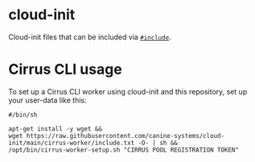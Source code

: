 # cloud-init
Cloud-init files that can be included via [`#include`](https://cloudinit.readthedocs.io/en/latest/explanation/format.html).

# Cirrus CLI usage

To set up a Cirrus CLI worker using cloud-init and this repository, set up your user-data like this:

```
#/bin/sh

apt-get install -y wget &&
wget https://raw.githubusercontent.com/canine-systems/cloud-init/main/cirrus-worker/include.txt -O- | sh &&
/opt/bin/cirrus-worker-setup.sh "CIRRUS POOL REGISTRATION TOKEN"
```
